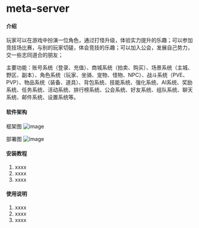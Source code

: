 # meta-server

#### 介绍
玩家可以在游戏中扮演一位角色，通过打怪升级，体验实力提升的乐趣；可以参加竞技场比赛，与别的玩家切磋，体会竞技的乐趣；可以加入公会，发展自己势力，交一些志同道合的朋友；

主要功能：账号系统（登录、充值）、商城系统（拍卖、购买）、场景系统（主城、野区、副本）、角色系统（玩家、坐骑、宠物、怪物、NPC）、战斗系统（PVE、PVP）、物品系统（装备、道具）、背包系统、技能系统、强化系统、AI系统、奖励系统、任务系统、活动系统、排行榜系统、公会系统、好友系统、组队系统、聊天系统、邮件系统、设置系统等。

#### 软件架构
框架图
![image](https://user-images.githubusercontent.com/13159191/168148386-e6b01874-7e1d-4359-8589-f7fc189226b4.png)


部署图
![image](https://user-images.githubusercontent.com/13159191/168153754-dd2f07f8-133d-47de-9181-cf69459f5b57.png)

#### 安装教程

1.  xxxx
2.  xxxx
3.  xxxx

#### 使用说明

1.  xxxx
2.  xxxx
3.  xxxx
